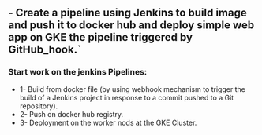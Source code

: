 ## - Create a pipeline using Jenkins to build image and push it to docker hub and deploy simple web app on GKE the pipeline triggered by GitHub_hook.`
### Start work on the jenkins Pipelines:
* 1- Build from docker file (by using webhook mechanism to trigger the build of a Jenkins project in response to a commit pushed to a Git repository).
* 2- Push on docker hub registry.
* 3- Deployment on the worker nods at the GKE Cluster.
